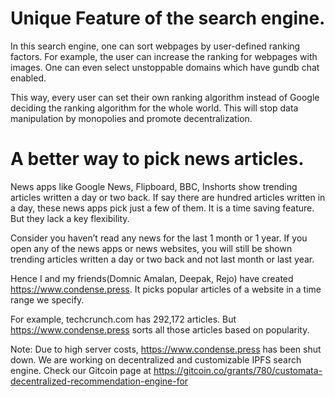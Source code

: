 Unique Feature of the search engine.
===========================

In this search engine, one can sort webpages by user-defined ranking factors. For example, the user can increase the ranking for webpages with images. One can even select unstoppable domains which have gundb chat enabled.

This way, every user can set their own ranking algorithm instead of Google deciding the ranking algorithm for the whole world. This will stop data manipulation by monopolies and promote decentralization.


A better way to pick news articles.
===========================

News apps like Google News, Flipboard, BBC, Inshorts show trending articles written a day or two back. If say there are hundred articles written in a day, these news apps pick just a few of them. It is a time saving feature. But they lack a key flexibility.

Consider you haven’t read any news for the last 1 month or 1 year. If you open any of the news apps or news websites, you will still be shown trending articles written a day or two back and not last month or last year.

Hence I and my friends(Domnic Amalan, Deepak, Rejo) have created https://www.condense.press. It picks popular articles of a website in a time range we specify.

For example, techcrunch.com has 292,172 articles. But https://www.condense.press sorts all those articles based on popularity.

Note: Due to high server costs, https://www.condense.press has been shut down. We are working on decentralized and customizable IPFS search engine. Check our Gitcoin page at https://gitcoin.co/grants/780/customata-decentralized-recommendation-engine-for


